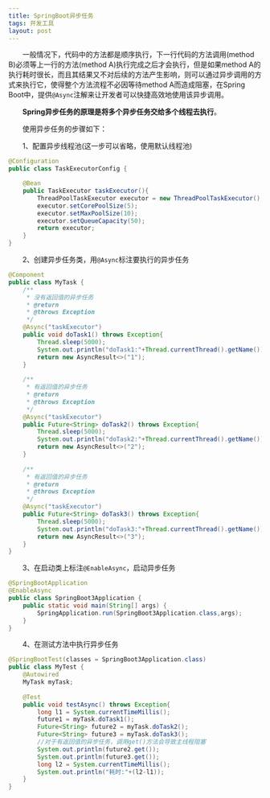 ```yaml
---
title: SpringBoot异步任务
tags: 开发工具
layout: post
---
```


　　一般情况下，代码中的方法都是顺序执行，下一行代码的方法调用(method B)必须等上一行的方法(method A)执行完成之后才会执行，但是如果method A的执行耗时很长，而且其结果又不对后续的方法产生影响，则可以通过异步调用的方式来执行它，使得整个方法流程不必因等待method A而造成阻塞，在Spring Boot中，提供`@Async`注解来让开发者可以快捷高效地使用该异步调用。

　　**Spring异步任务的原理是将多个异步任务交给多个线程去执行**。

　　使用异步任务的步骤如下：

　　1、配置异步线程池(这一步可以省略，使用默认线程池)

```java
@Configuration
public class TaskExecutorConfig {

    @Bean
    public TaskExecutor taskExecutor(){
        ThreadPoolTaskExecutor executor = new ThreadPoolTaskExecutor();
        executor.setCorePoolSize(5);
        executor.setMaxPoolSize(10);
        executor.setQueueCapacity(50);
        return executor;
    }
}
```

　　2、创建异步任务类，用`@Async`标注要执行的异步任务

```java
@Component
public class MyTask {
    /**
     * 没有返回值的异步任务
     * @return
     * @throws Exception
     */
    @Async("taskExecutor")
    public void doTask1() throws Exception{
        Thread.sleep(5000);
        System.out.println("doTask1:"+Thread.currentThread().getName());
        return new AsyncResult<>("1");
    }
    
    /**
     * 有返回值的异步任务
     * @return
     * @throws Exception
     */
    @Async("taskExecutor")
    public Future<String> doTask2() throws Exception{
        Thread.sleep(5000);
        System.out.println("doTask2:"+Thread.currentThread().getName());
        return new AsyncResult<>("2");
    }
    
    /**
     * 有返回值的异步任务
     * @return
     * @throws Exception
     */
    @Async("taskExecutor")
    public Future<String> doTask3() throws Exception{
        Thread.sleep(5000);
        System.out.println("doTask3:"+Thread.currentThread().getName());
        return new AsyncResult<>("3");
    }
}
```

　　3、在启动类上标注`@EnableAsync`，启动异步任务

```java
@SpringBootApplication
@EnableAsync
public class SpringBoot3Application {
    public static void main(String[] args) {
        SpringApplication.run(SpringBoot3Application.class,args);
    }
}
```

　　4、在测试方法中执行异步任务

```java
@SpringBootTest(classes = SpringBoot3Application.class)
public class MyTest {
    @Autowired
    MyTask myTask;
    
    @Test
    public void testAsync() throws Exception{
        long l1 = System.currentTimeMillis();
        future1 = myTask.doTask1();
        Future<String> future2 = myTask.doTask2();
        Future<String> future3 = myTask.doTask3();
        //对于有返回值的异步任务，调用get()方法会导致主线程阻塞
        System.out.println(future2.get());
        System.out.println(future3.get());
        long l2 = System.currentTimeMillis();
        System.out.println("耗时:"+(l2-l1));
    }
}
```

